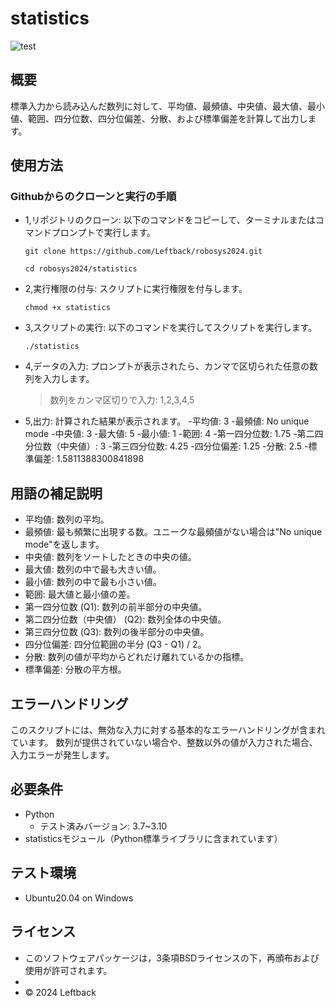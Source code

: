 # statistics

![test](https://github.com/Leftback/robosys2024/actions/workflows/test.yml/badge.svg)

## 概要

標準入力から読み込んだ数列に対して、平均値、最頻値、中央値、最大値、最小値、範囲、四分位数、四分位偏差、分散、および標準偏差を計算して出力します。

## 使用方法
### Githubからのクローンと実行の手順

* 1,リポジトリのクローン: 以下のコマンドをコピーして、ターミナルまたはコマンドプロンプトで実行します。
    ```
    git clone https://github.com/Leftback/robosys2024.git
    ```
    ```
    cd robosys2024/statistics
    ```

* 2,実行権限の付与: スクリプトに実行権限を付与します。
    ```
    chmod +x statistics
    ```

* 3,スクリプトの実行: 以下のコマンドを実行してスクリプトを実行します。
    ```
    ./statistics
    ```

* 4,データの入力: プロンプトが表示されたら、カンマで区切られた任意の数列を入力します。
    > 数列をカンマ区切りで入力: 1,2,3,4,5

* 5,出力: 計算された結果が表示されます。
    -平均値: 3
    -最頻値: No unique mode
    -中央値: 3
    -最大値: 5
    -最小値: 1
    -範囲: 4
    -第一四分位数: 1.75
    -第二四分位数（中央値）: 3
    -第三四分位数: 4.25
    -四分位偏差: 1.25
    -分散: 2.5
    -標準偏差: 1.5811388300841898

## 用語の補足説明
* 平均値: 数列の平均。
* 最頻値: 最も頻繁に出現する数。ユニークな最頻値がない場合は"No unique mode"を返します。
* 中央値: 数列をソートしたときの中央の値。
* 最大値: 数列の中で最も大きい値。
* 最小値: 数列の中で最も小さい値。
* 範囲: 最大値と最小値の差。
* 第一四分位数 (Q1): 数列の前半部分の中央値。
* 第二四分位数（中央値） (Q2): 数列全体の中央値。
* 第三四分位数 (Q3): 数列の後半部分の中央値。
* 四分位偏差: 四分位範囲の半分 (Q3 - Q1) / 2。
* 分散: 数列の値が平均からどれだけ離れているかの指標。
* 標準偏差: 分散の平方根。

## エラーハンドリング
このスクリプトには、無効な入力に対する基本的なエラーハンドリングが含まれています。
数列が提供されていない場合や、整数以外の値が入力された場合、入力エラーが発生します。

## 必要条件
* Python
  * テスト済みバージョン: 3.7~3.10
* statisticsモジュール（Python標準ライブラリに含まれています）

## テスト環境
* Ubuntu20.04 on Windows

## ライセンス
- このソフトウェアパッケージは，3条項BSDライセンスの下，再頒布および使用が許可されます。
- 
- © 2024 Leftback
